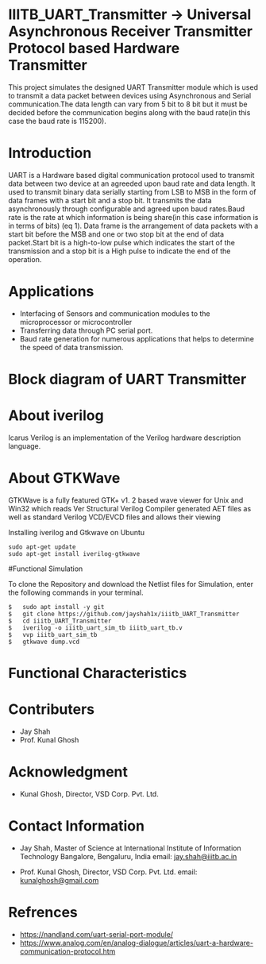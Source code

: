 # IIITB_UART_Transmitter -> Universal Asynchronous Receiver Transmitter Protocol based Hardware Transmitter

This project simulates the designed UART Transmitter module which is used to transmit a data packet between devices using Asynchronous and Serial communication.The data length can vary from 5 bit to 8 bit but it must be decided before the communication begins along with the baud rate(in this case the baud rate is 115200).

# Introduction

UART is a Hardware based digital communication protocol used to transmit data between two device at an agreeded upon baud rate and data length.
It used to transmit binary data serially starting from LSB to MSB in the form of data frames with a start bit and a stop bit. It transmits the data asynchronously through configurable and agreed upon baud rates.Baud rate is the rate at which information is being share(in this case information is in terms of bits) (eq 1). Data frame is the arrangement of data packets with a start bit before the MSB and one or two stop bit at the end of data packet.Start bit is a high-to-low pulse which indicates the start of the transmission and a stop bit is a High pulse to indicate the end of the operation.

# Applications

* Interfacing of Sensors and communication modules to the microprocessor or microcontroller
* Transferring data through PC serial port.
* Baud rate generation for numerous applications that helps to determine the speed of data transmission.

# Block diagram of UART Transmitter

# About iverilog
Icarus Verilog is an implementation of the Verilog hardware description language.


# About GTKWave
GTKWave is a fully featured GTK+ v1. 2 based wave viewer for Unix and Win32 which reads Ver Structural Verilog Compiler generated AET files as well as standard Verilog VCD/EVCD files and allows their viewing


Installing iverilog and Gtkwave on Ubuntu

```
sudo apt-get update 
sudo apt-get install iverilog-gtkwave
```

#Functional Simulation

To clone the Repository and download the Netlist files for Simulation, enter the following commands in your terminal.
```
$   sudo apt install -y git
$   git clone https://github.com/jayshah1x/iiitb_UART_Transmitter
$   cd iiitb_UART_Transmitter
$   iverilog -o iiitb_uart_sim_tb iiitb_uart_tb.v
$   vvp iiitb_uart_sim_tb
$   gtkwave dump.vcd
```

# Functional Characteristics


# Contributers
* Jay Shah
* Prof. Kunal Ghosh

# Acknowledgment
* Kunal Ghosh, Director, VSD Corp. Pvt. Ltd.


# Contact Information
* Jay Shah, Master of Science at International Institute of Information Technology Bangalore, Bengaluru, India 
  email: jay.shah@iiitb.ac.in
  
* Prof. Kunal Ghosh, Director, VSD Corp. Pvt. Ltd. 
  email: kunalghosh@gmail.com
  
# Refrences

* https://nandland.com/uart-serial-port-module/
* https://www.analog.com/en/analog-dialogue/articles/uart-a-hardware-communication-protocol.htm



